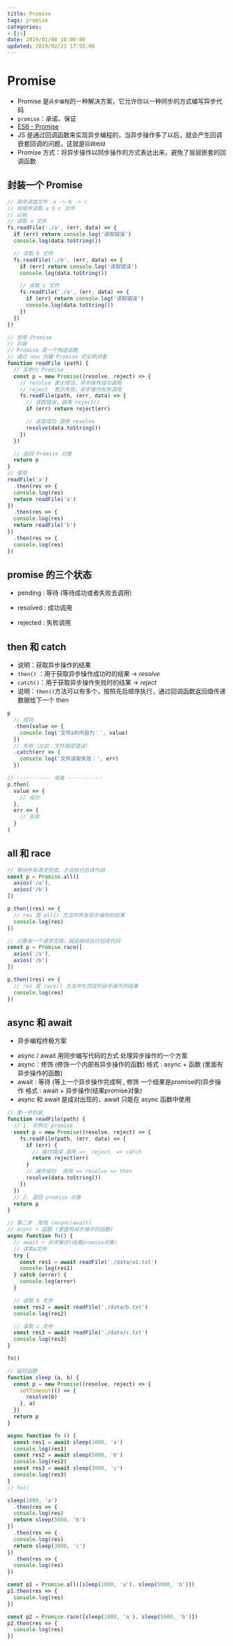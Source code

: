 ```yaml
---
title: Promise
tags: promise
categories:
- [js]
date: 2019/01/08 18:00:00
updated: 2019/02/23 17:55:00
---
```



# Promise

- Promise 是`异步编程`的一种解决方案，它允许你以一种同步的方式编写异步代码
- `promise`：承诺、保证
- [ES6 - Promise](http://es6.ruanyifeng.com/#docs/promise)
- JS 是通过回调函数来实现异步编程的，当异步操作多了以后，就会产生回调嵌套回调的问题，这就是`回调地狱`
- Promise 方式：将异步操作以同步操作的方式表达出来，避免了层层嵌套的回调函数



## 封装一个 Promise

```js
// 按序读取文件：a -> b -> c
// 按顺序读取 a b c 文件
// 以前
// 读取 a 文件
fs.readFile('./a', (err, data) => {
  if (err) return console.log('读取错误')
  console.log(data.toString())

  // 读取 b 文件
  fs.readFile('./b', (err, data) => {
    if (err) return console.log('读取错误')
    console.log(data.toString())

    // 读取 c 文件
    fs.readFile('./a', (err, data) => {
      if (err) return console.log('读取错误')
      console.log(data.toString())
    })
  })
})

// 使用 Promise
// 封装
// Promise 是一个构造函数
// 通过 new 创建 Promise 的实例对象
function readFile (path) {
  // 实例化 Promise
  const p = new Promise((resolve, reject) => {
    // resolve 表示成功，异步操作成功调用
    // reject  表示失败，异步操作失败调用
    fs.readFile(path, (err, data) => {
      // 读取错误，调用 reject()
      if (err) return reject(err)

      // 读取成功 调用 resolve
      resolve(data.toString())
    })
  })

  // 返回 Promise 对象
  return p
}
// 使用
readFile('a')
  .then(res => {
  console.log(res)
  return readFile('a')
})
  .then(res => {
  console.log(res)
  return readFile('b')
})
  .then(res => {
  console.log(res)
})
```



## promise 的三个状态

* pending : 等待  (等待成功或者失败去调用)

* resolved : 成功调用

* rejected : 失败调用



## then 和 catch

- 说明：获取异步操作的结果
- `then()` ：用于获取异步操作成功时的结果 -> _resolve_
- `catch()`：用于获取异步操作失败时的结果 -> _reject_
- 说明：`then()`方法可以有多个，按照先后顺序执行，通过回调函数返回值传递数据给下一个 then

```js
p
  // 成功
  .then(value => {
    console.log('文件a的内容为：', value)
  })
  // 失败（比如：文件路径错误）
  .catch(err => {
    console.log('文件读取失败：', err)
  })

// ----------- 或者 -----------
p.then(
  value => {
    // 成功
  },
  err => {
    // 失败
  }
)
```



## all 和 race

```js
// 等待所有请求完成，才会执行后续代码
const p = Promise.all([
  axios('/a'),
  axios('/b')
])

p.then((res) => {
  // res 是 all() 方法中所有异步操作的结果
  console.log(res)
})

// 只要有一个请求完成，就会继续执行后续代码
const p = Promise.race([
  axios('/a'),
  axios('/b')
])

p.then((res) => {
  // res 是 race() 方法中先完成的异步操作的结果
  console.log(res)
})
```



## async 和 await

* 异步编程终极方案

- async / await 用同步编写代码的方式 处理异步操作的一个方案
- async：修饰 (修饰一个内部有异步操作的函数)    格式 :  async + 函数 (里面有异步操作的函数)
- await : 等待 (等上一个异步操作完成啊 , 修饰 一个结果是promise的)异步操作    格式 : await + 异步操作(结果promise对象)
- async 和 await 是成对出现的，await 只能在 async 函数中使用



```js
// 第一步封装
function readFile(path) {
  // 1. 实例化 promise
  const p = new Promise((resolve, reject) => {
    fs.readFile(path, (err, data) => {
      if (err) {
        // 操作错误 调用 =>  reject  => catch
        return reject(err)
      }
      // 操作成功  调用 => resolve => then
      resolve(data.toString())
    })
  })
  // 2. 返回 promise 对象
  return p
}

// 第二步：使用 (async/await)
// async + 函数 (里面有异步操作的函数)
async function fn() {
  // await + 异步操作(结果promise对象)
  // 读取a文件
  try {
    const res1 = await readFile('./data/a1.txt')
    console.log(res1)
  } catch (error) {
    console.log(error)
  }

  // 读取 b 文件
  const res2 = await readFile('./data/b.txt')
  console.log(res2)

  // 读取 c 文件
  const res3 = await readFile('./data/c.txt')
  console.log(res3)
}

fn()
```





```javascript
// 延时函数
function sleep (a, b) {
  const p = new Promise((resolve, reject) => {
    setTimeout(() => {
      resolve(b)
    }, a)
  })
  return p
}

async function fn () {
  const res1 = await sleep(1000, 'a')
  console.log(res1)
  const res2 = await sleep(5000, 'b')
  console.log(res2)
  const res3 = await sleep(3000, 'c')
  console.log(res3)
}
// fn()

sleep(1000, 'a')
  .then(res => {
  console.log(res)
  return sleep(5000, 'b')
})
  .then(res => {
  console.log(res)
  return sleep(3000, 'c')
})
  .then(res => {
  console.log(res)
})

const p1 = Promise.all([sleep(1000, 'a'), sleep(5000, 'b')])
p1.then(res => {
  console.log(res)
})

const p2 = Promise.race([sleep(1000, 'a'), sleep(5000, 'b')])
p2.then(res => {
  console.log(res)
})
```

